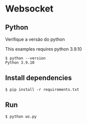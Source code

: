# Websocket

## Python

Verifique a versão do python

This examples requires python 3.9.10

```
$ python --version
Python 3.9.10
```

## Install dependencies
```
$ pip install -r requirements.txt
```

## Run

```
$ python ws.py 
```
